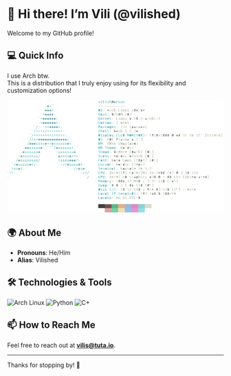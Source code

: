# 👋 Hi there! I’m Vili (@vilished)

Welcome to my GitHub profile!

## 💻 Quick Info
I use Arch btw.  
This is a distribution that I truly enjoy using for its flexibility and customization options!

![My Screenshot](https://raw.githubusercontent.com/vilished/vilished/main/Screenshot_20240802_162051.png)

## 🌍 About Me
- **Pronouns**: He/Him
- **Alias**: Vilished

## 🛠️ Technologies & Tools
![Arch Linux](https://img.shields.io/badge/OS-Arch%20Linux-blue)
![Python](https://img.shields.io/badge/Languages-Python-yellow)
![C+](https://img.shields.io/badge/Languages-C-green)

## 📫 How to Reach Me
Feel free to reach out at **[vilis@tuta.io](mailto:vilis@tuta.io)**.

---

Thanks for stopping by! 🌟
